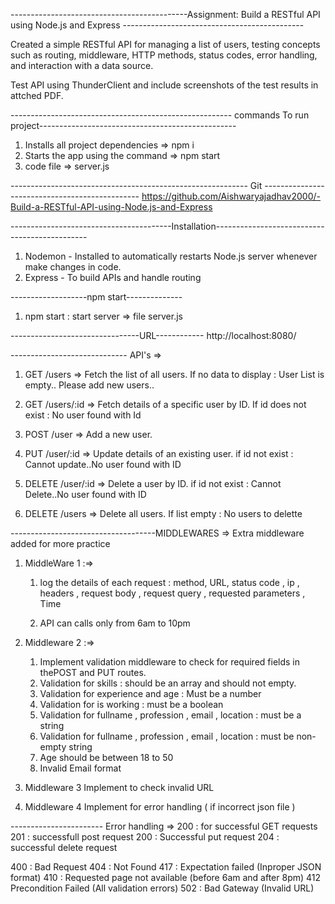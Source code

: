 
--------------------------------------------Assignment: Build a RESTful API using Node.js and Express ---------------------------------------------


 Created a simple RESTful API for managing a list of users, testing concepts such as routing,
 middleware, HTTP methods, status codes, error handling, and interaction with a data source.

Test  API using  ThunderClient and include screenshots of the test results in attched PDF.
 
------------------------------------------------------- commands To run project-------------------------------------------------
1. Installs all project dependencies =>  npm i 
2. Starts the app using the command  =>   npm start
3. code file => server.js 


----------------------------------------------------------- Git -----------------------------------------------
https://github.com/Aishwaryajadhav2000/-Build-a-RESTful-API-using-Node.js-and-Express



----------------------------------------Installation----------------------------------------------
1. Nodemon - Installed to automatically restarts Node.js server whenever make changes in code.
2. Express - To build APIs and handle routing

-------------------npm start--------------
1. npm start : start server => file server.js


--------------------------------URL------------
    http://localhost:8080/



----------------------------- API's =>
1. GET /users => Fetch the list of all users.
    If no data to display : User List is empty.. Please add new users..

2. GET /users/:id => Fetch details of a specific user by ID.
    If id does not exist : No user found with Id

3. POST /user  => Add a new user.

4. PUT /user/:id  => Update details of an existing user.
    if id not exist : Cannot update..No user found with ID

5. DELETE /user/:id  => Delete a user by ID.
    if id not exist : Cannot Delete..No user found with ID

6. DELETE /users  => Delete all users.
    If list empty : No users to delette



------------------------------------MIDDLEWARES =>
Extra middleware added for more practice  

1. MiddleWare 1 :=>
    1. log the details of each request : method, URL, status code , ip ,
        headers , request body , request query , requested parameters , Time
    
    2. API can calls only from 6am to 10pm


2. Middleware 2 :=>
    1. Implement validation middleware to check for required fields in thePOST and PUT routes.
    2. Validation for skills : should be an array and should not empty.
    3. Validation for experience and age : Must be a number
    4. Validation for is working : must be a boolean
    5. Validation for fullname , profession , email , location : must be a  string
    6. Validation for fullname , profession , email , location : must be non-empty string
    7. Age should be between 18 to 50
    8. Invalid Email format



3. Middleware 3 
Implement to check invalid URL

4. Middleware 4
Implement for error handling ( if incorrect json file )

----------------------- Error handling =>
200 :  for successful GET requests
201 : successfull post request
200 : Successful put request
204 : successful delete request

400 : Bad Request
404 : Not Found
417 : Expectation failed (Inproper JSON format)
410 : Requested page not available (before 6am and after 8pm)
412 Precondition Failed (All validation errors)
502 : Bad Gateway (Invalid URL)



